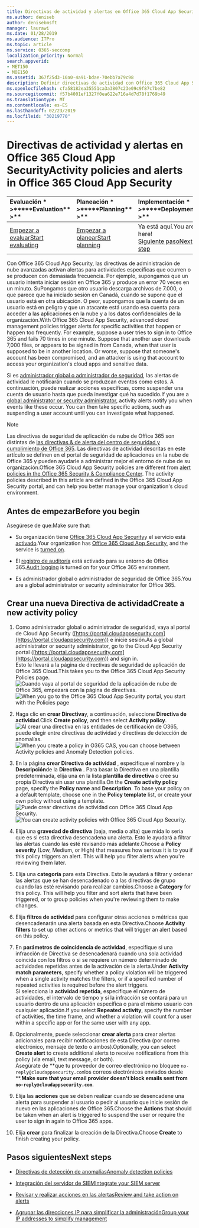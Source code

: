 ```yaml
---
title: Directivas de actividad y alertas en Office 365 Cloud App Security
ms.author: deniseb
author: denisebmsft
manager: laurawi
ms.date: 01/28/2019
ms.audience: ITPro
ms.topic: article
ms.service: O365-seccomp
localization_priority: Normal
search.appverid:
- MET150
- MOE150
ms.assetid: 367f25d3-10a0-4a91-bdae-70ebb7a79c98
description: Definir directivas de actividad con Office 365 Cloud App Security para configurar las alertas que se desencadenen cuando se produzcan actividades específicas o se produzcan con demasiada frecuencia. Mediante la configuración de directivas para desencadenar alertas, puede recibir notificaciones sobre actividades específicas y supervisarlas.
ms.openlocfilehash: cfa58182ea35551ca3a3807c23e09c9f87c7be82
ms.sourcegitcommit: f57b4001ef1327f0ea622e716a4d7d78f1769b49
ms.translationtype: MT
ms.contentlocale: es-ES
ms.lasthandoff: 02/23/2019
ms.locfileid: "30219770"
---
```

# <a name="activity-policies-and-alerts-in-office-365-cloud-app-security"></a><span data-ttu-id="4191a-104">Directivas de actividad y alertas en Office 365 Cloud App Security</span><span class="sxs-lookup"><span data-stu-id="4191a-104">Activity policies and alerts in Office 365 Cloud App Security</span></span>

|<span data-ttu-id="4191a-105">Evaluación \* *\>*\*</span><span class="sxs-lookup"><span data-stu-id="4191a-105">\*\*\*\*Evaluation\*\* \>\*\*</span></span>|<span data-ttu-id="4191a-106">Planeación \* *\>*\*</span><span class="sxs-lookup"><span data-stu-id="4191a-106">\*\*\*\*Planning\*\* \>\*\*</span></span>|<span data-ttu-id="4191a-107">Implementación \* *\>*\*</span><span class="sxs-lookup"><span data-stu-id="4191a-107">\*\*\*\*Deployment\*\* \>\*\*</span></span>|<span data-ttu-id="4191a-108">Uso \* \* \* \*</span><span class="sxs-lookup"><span data-stu-id="4191a-108">\*\*\*\*Utilization\*\*\*\*</span></span>|
|:-----|:-----|:-----|:-----|
|[<span data-ttu-id="4191a-109">Empezar a evaluar</span><span class="sxs-lookup"><span data-stu-id="4191a-109">Start evaluating</span></span>](office-365-cas-overview.md) <br/> |[<span data-ttu-id="4191a-110">Empezar a planear</span><span class="sxs-lookup"><span data-stu-id="4191a-110">Start planning</span></span>](get-ready-for-office-365-cas.md) <br/> |<span data-ttu-id="4191a-111">Ya está aquí.</span><span class="sxs-lookup"><span data-stu-id="4191a-111">You are here!</span></span>  <br/> [<span data-ttu-id="4191a-112">Siguiente paso</span><span class="sxs-lookup"><span data-stu-id="4191a-112">Next step</span></span>](anomaly-detection-policies-in-ocas.md) <br/> |[<span data-ttu-id="4191a-113">Empezar a usar</span><span class="sxs-lookup"><span data-stu-id="4191a-113">Start utilizing</span></span>](utilization-activities-for-ocas.md) <br/> |
   
<span data-ttu-id="4191a-p102">Con Office 365 Cloud App Security, las directivas de administración de nube avanzadas activan alertas para actividades específicas que ocurren o se producen con demasiada frecuencia. Por ejemplo, supongamos que un usuario intenta iniciar sesión en Office 365 y produce un error 70 veces en un minuto. SuPongamos que otro usuario descarga archivos de 7.000, o que parece que ha iniciado sesión en Canadá, cuando se supone que el usuario está en otra ubicación. O peor, supongamos que la cuenta de un usuario está en peligro y que un atacante está usando esa cuenta para acceder a las aplicaciones en la nube y a los datos confidenciales de la organización.</span><span class="sxs-lookup"><span data-stu-id="4191a-p102">With Office 365 Cloud App Security, advanced cloud management policies trigger alerts for specific activities that happen or happen too frequently. For example, suppose a user tries to sign in to Office 365 and fails 70 times in one minute. Suppose that another user downloads 7,000 files, or appears to be signed in from Canada, when that user is supposed to be in another location. Or worse, suppose that someone's account has been compromised, and an attacker is using that account to access your organization's cloud apps and sensitive data.</span></span>
  
<span data-ttu-id="4191a-p103">Si es [administrador global o administrador de seguridad](permissions-in-the-security-and-compliance-center.md), las alertas de actividad le notificarán cuando se produzcan eventos como estos. A continuación, puede realizar acciones específicas, como suspender una cuenta de usuario hasta que pueda investigar qué ha sucedido.</span><span class="sxs-lookup"><span data-stu-id="4191a-p103">If you are a [global administrator or security administrator](permissions-in-the-security-and-compliance-center.md), activity alerts notify you when events like these occur. You can then take specific actions, such as suspending a user account until you can investigate what happened.</span></span>
  
> [!NOTE]
> <span data-ttu-id="4191a-p104">Las directivas de seguridad de aplicación de nube de Office 365 son distintas de [las directivas &amp; de alerta del centro de seguridad y cumplimiento de Office 365](alert-policies.md). Las directivas de actividad descritas en este artículo se definen en el portal de seguridad de aplicaciones en la nube de Office 365 y pueden ayudarle a administrar mejor el entorno de nube de su organización.</span><span class="sxs-lookup"><span data-stu-id="4191a-p104">Office 365 Cloud App Security policies are different from [alert policies in the Office 365 Security &amp; Compliance Center](alert-policies.md). The activity policies described in this article are defined in the Office 365 Cloud App Security portal, and can help you better manage your organization's cloud environment.</span></span> 
  
## <a name="before-you-begin"></a><span data-ttu-id="4191a-122">Antes de empezar</span><span class="sxs-lookup"><span data-stu-id="4191a-122">Before you begin</span></span>

<span data-ttu-id="4191a-123">Asegúrese de que:</span><span class="sxs-lookup"><span data-stu-id="4191a-123">Make sure that:</span></span>
  
- <span data-ttu-id="4191a-124">Su organización tiene [Office 365 Cloud App Security](office-365-cas-overview.md)y el servicio está [activado](turn-on-office-365-cas.md).</span><span class="sxs-lookup"><span data-stu-id="4191a-124">Your organization has [Office 365 Cloud App Security](office-365-cas-overview.md), and the service is [turned on](turn-on-office-365-cas.md).</span></span>
    
- <span data-ttu-id="4191a-125">El [registro de auditoría](turn-audit-log-search-on-or-off.md) está activado para su entorno de Office 365.</span><span class="sxs-lookup"><span data-stu-id="4191a-125">[Audit logging](turn-audit-log-search-on-or-off.md) is turned on for your Office 365 environment.</span></span> 
    
- <span data-ttu-id="4191a-126">Es administrador global o administrador de seguridad de Office 365.</span><span class="sxs-lookup"><span data-stu-id="4191a-126">You are a global administrator or security administrator for Office 365.</span></span>
    
## <a name="create-a-new-activity-policy"></a><span data-ttu-id="4191a-127">Crear una nueva Directiva de actividad</span><span class="sxs-lookup"><span data-stu-id="4191a-127">Create a new activity policy</span></span>

1. <span data-ttu-id="4191a-128">Como administrador global o administrador de seguridad, vaya al portal de Cloud App Security ([https://portal.cloudappsecurity.com](https://portal.cloudappsecurity.com)) e inicie sesión.</span><span class="sxs-lookup"><span data-stu-id="4191a-128">As a global administrator or security administrator, go to the Cloud App Security portal ([https://portal.cloudappsecurity.com](https://portal.cloudappsecurity.com)) and sign in.</span></span> <br><span data-ttu-id="4191a-129">Esto le llevará a la página de directivas de seguridad de aplicación de Office 365 Cloud.</span><span class="sxs-lookup"><span data-stu-id="4191a-129">This takes you to the Office 365 Cloud App Security Policies page.</span></span><br><span data-ttu-id="4191a-130">![Cuando vaya al portal de seguridad de la aplicación de nube de Office 365, empezará con la página de directivas.](media/5cb8833c-4e08-438c-bab3-91b5106f6f3f.png)</span><span class="sxs-lookup"><span data-stu-id="4191a-130">![When you go to the Office 365 Cloud App Security portal, you start with the Policies page](media/5cb8833c-4e08-438c-bab3-91b5106f6f3f.png)</span></span>
  
2. <span data-ttu-id="4191a-131">Haga clic en **crear Directiva**y, a continuación, seleccione **Directiva de actividad**.</span><span class="sxs-lookup"><span data-stu-id="4191a-131">Click **Create policy**, and then select **Activity policy**.</span></span><br><span data-ttu-id="4191a-132">![Al crear una directiva en las entidades de certificación de O365, puede elegir entre directivas de actividad y directivas de detección de anomalías.](media/79f34535-ddf9-4a5b-a0a3-8766bf9c174c.png)</span><span class="sxs-lookup"><span data-stu-id="4191a-132">![When you create a policy in O365 CAS, you can choose between Activity policies and Anomaly Detection policies.](media/79f34535-ddf9-4a5b-a0a3-8766bf9c174c.png)</span></span>
  
3. <span data-ttu-id="4191a-p105">En la página **crear Directiva de actividad** , especifique el nombre y la **Descripción**de la **Directiva** . Para basar la Directiva en una plantilla predeterminada, elija una en la lista **plantilla de directiva** o cree su propia Directiva sin usar una plantilla.</span><span class="sxs-lookup"><span data-stu-id="4191a-p105">On the **Create activity policy** page, specify the **Policy name** and **Description**. To base your policy on a default template, choose one in the **Policy template** list, or create your own policy without using a template.</span></span><br><span data-ttu-id="4191a-135">![Puede crear directivas de actividad con Office 365 Cloud App Security.](media/4083a76f-7074-4d6a-8200-6d76d49259d7.png)</span><span class="sxs-lookup"><span data-stu-id="4191a-135">![You can create activity policies with Office 365 Cloud App Security.](media/4083a76f-7074-4d6a-8200-6d76d49259d7.png)</span></span>
  
4. <span data-ttu-id="4191a-p106">Elija una **gravedad de directiva** (baja, media o alta) que mida lo seria que es si esta directiva desencadena una alerta. Esto le ayudará a filtrar las alertas cuando las esté revisando más adelante.</span><span class="sxs-lookup"><span data-stu-id="4191a-p106">Choose a **Policy severity** (Low, Medium, or High) that measures how serious it is to you if this policy triggers an alert. This will help you filter alerts when you're reviewing them later.</span></span> 
    
5. <span data-ttu-id="4191a-p107">Elija una **categoría** para esta Directiva. Esto le ayudará a filtrar y ordenar las alertas que se han desencadenado o a las directivas de grupo cuando las esté revisando para realizar cambios.</span><span class="sxs-lookup"><span data-stu-id="4191a-p107">Choose a **Category** for this policy. This will help you filter and sort alerts that have been triggered, or to group policies when you're reviewing them to make changes.</span></span> 
    
6. <span data-ttu-id="4191a-140">Elija **filtros de actividad** para configurar otras acciones o métricas que desencadenarán una alerta basada en esta Directiva.</span><span class="sxs-lookup"><span data-stu-id="4191a-140">Choose **Activity filters** to set up other actions or metrics that will trigger an alert based on this policy.</span></span> 
    
7. <span data-ttu-id="4191a-141">En **parámetros de coincidencia de actividad**, especifique si una infracción de Directiva se desencadenará cuando una sola actividad coincida con los filtros o si se requiere un número determinado de actividades repetidas antes de la activación de la alerta.</span><span class="sxs-lookup"><span data-stu-id="4191a-141">Under **Activity match parameters**, specify whether a policy violation will be triggered when a single activity matches the filters, or if a specified number of repeated activities is required before the alert triggers.</span></span><br><span data-ttu-id="4191a-142">Si selecciona la **actividad repetida**, especifique el número de actividades, el intervalo de tiempo y si la infracción se contará para un usuario dentro de una aplicación específica o para el mismo usuario con cualquier aplicación.</span><span class="sxs-lookup"><span data-stu-id="4191a-142">If you select **Repeated activity**, specify the number of activities, the time frame, and whether a violation will count for a user within a specific app or for the same user with any app.</span></span>
    
8. <span data-ttu-id="4191a-143">Opcionalmente, puede seleccionar **crear alerta** para crear alertas adicionales para recibir notificaciones de esta Directiva (por correo electrónico, mensaje de texto o ambos).</span><span class="sxs-lookup"><span data-stu-id="4191a-143">Optionally, you can select **Create alert** to create additional alerts to receive notifications from this policy (via email, text message, or both).</span></span><br><span data-ttu-id="4191a-144">Asegúrate de \*\*que tu proveedor de correo electrónico no bloquee `no-reply@cloudappsecurity.com`los correos electrónicos enviados desde \*\*.</span><span class="sxs-lookup"><span data-stu-id="4191a-144">**Make sure that your email provider doesn't block emails sent from `no-reply@cloudappsecurity.com`**.</span></span> 
  
9. <span data-ttu-id="4191a-145">Elija las **acciones** que se deben realizar cuando se desencadene una alerta para suspender al usuario o pedir al usuario que inicie sesión de nuevo en las aplicaciones de Office 365.</span><span class="sxs-lookup"><span data-stu-id="4191a-145">Choose the **Actions** that should be taken when an alert is triggered to suspend the user or require the user to sign in again to Office 365 apps.</span></span> 
    
10. <span data-ttu-id="4191a-146">Elija **crear** para finalizar la creación de la Directiva.</span><span class="sxs-lookup"><span data-stu-id="4191a-146">Choose **Create** to finish creating your policy.</span></span> 
    
## <a name="next-steps"></a><span data-ttu-id="4191a-147">Pasos siguientes</span><span class="sxs-lookup"><span data-stu-id="4191a-147">Next steps</span></span>

- [<span data-ttu-id="4191a-148">Directivas de detección de anomalías</span><span class="sxs-lookup"><span data-stu-id="4191a-148">Anomaly detection policies</span></span>](anomaly-detection-policies-in-ocas.md)
    
- [<span data-ttu-id="4191a-149">Integración del servidor de SIEM</span><span class="sxs-lookup"><span data-stu-id="4191a-149">Integrate your SIEM server</span></span>](integrate-your-siem-server-with-office-365-cas.md)
    
- [<span data-ttu-id="4191a-150">Revisar y realizar acciones en las alertas</span><span class="sxs-lookup"><span data-stu-id="4191a-150">Review and take action on alerts</span></span>](review-office-365-cas-alerts.md)
    
- [<span data-ttu-id="4191a-151">Agrupar las direcciones IP para simplificar la administración</span><span class="sxs-lookup"><span data-stu-id="4191a-151">Group your IP addresses to simplify management</span></span>](group-your-ip-addresses-in-ocas.md)
    

